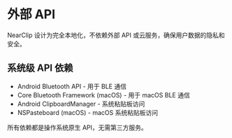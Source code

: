 # 外部 API

NearClip 设计为完全本地化，不依赖外部 API 或云服务，确保用户数据的隐私和安全。

## 系统级 API 依赖

- Android Bluetooth API - 用于 BLE 通信
- Core Bluetooth Framework (macOS) - 用于 macOS BLE 通信
- Android ClipboardManager - 系统粘贴板访问
- NSPasteboard (macOS) - macOS 系统粘贴板访问

所有依赖都是操作系统原生 API，无需第三方服务。
